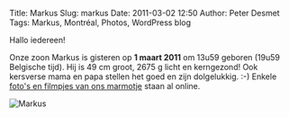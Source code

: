Title: Markus
Slug: markus
Date: 2011-03-02 12:50
Author: Peter Desmet
Tags: Markus, Montréal, Photos, WordPress blog

Hallo iedereen!

Onze zoon Markus is gisteren op **1 maart 2011** om 13u59 geboren (19u59 Belgische tijd). Hij is 49 cm groot, 2675 g licht en kerngezond! Ook kersverse mama en papa stellen het goed en zijn dolgelukkig. :-) Enkele [foto's en filmpjes van ons marmotje](https://picasaweb.google.com/Peter.Desmet/GeboorteMarkus?authuser=0&authkey=Gv1sRgCJOa7dqmppuR-gE&feat=directlink) staan al online.

![Markus](https://lh3.googleusercontent.com/-k84J0uKu6SI/TW6B3_oVzII/AAAAAAAAF2U/4M1c5nRRcxg/s800/DSC_0068.JPG "Hallo wereld!")
